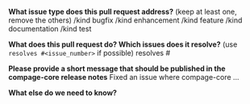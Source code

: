 **What issue type does this pull request address?** (keep at least one, remove the others) 
/kind bugfix
/kind enhancement
/kind feature
/kind documentation
/kind test

**What does this pull request do? Which issues does it resolve?** (use `resolves #<issue_number>` if possible) 
resolves #


**Please provide a short message that should be published in the compage-core release notes**
Fixed an issue where compage-core ...


**What else do we need to know?** 
